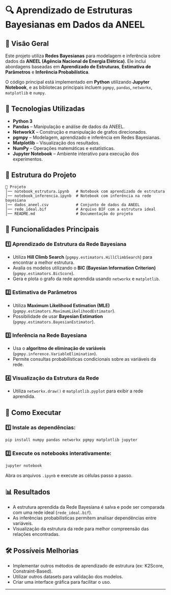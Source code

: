 # 🔍 Aprendizado de Estruturas Bayesianas em Dados da ANEEL

## 📌 Visão Geral
Este projeto utiliza **Redes Bayesianas** para modelagem e inferência sobre dados da **ANEEL (Agência Nacional de Energia Elétrica)**. Ele inclui abordagens baseadas em **Aprendizado de Estruturas**, **Estimativa de Parâmetros** e **Inferência Probabilística**.

O código principal está implementado em **Python** utilizando **Jupyter Notebook**, e as bibliotecas principais incluem `pgmpy`, `pandas`, `networkx`, `matplotlib` e `numpy`.

## 🔧 Tecnologias Utilizadas
- **Python 3**
- **Pandas** – Manipulação e análise de dados da ANEEL.
- **NetworkX** – Construção e manipulação de grafos direcionados.
- **pgmpy** – Modelagem, aprendizado e inferência em Redes Bayesianas.
- **Matplotlib** – Visualização dos resultados.
- **NumPy** – Operações matemáticas e estatísticas.
- **Jupyter Notebook** – Ambiente interativo para execução dos experimentos.

## 📂 Estrutura do Projeto
```
📁 Projeto
│── notebook_estrutura.ipynb   # Notebook com aprendizado de estrutura
│── notebook_inferencia.ipynb  # Notebook com inferência na rede bayesiana
│── dados_aneel.csv            # Conjunto de dados da ANEEL
│── rede_ideal.bif             # Arquivo BIF com a estrutura ideal
│── README.md                  # Documentação do projeto
```

## 🎯 Funcionalidades Principais
### 1️⃣ **Aprendizado de Estrutura da Rede Bayesiana**
- Utiliza **Hill Climb Search** (`pgmpy.estimators.HillClimbSearch`) para encontrar a melhor estrutura.
- Avalia os modelos utilizando o **BIC (Bayesian Information Criterion)** (`pgmpy.estimators.BicScore`).
- Gera e plota o grafo da rede aprendida usando `networkx` e `matplotlib`.

### 2️⃣ **Estimativa de Parâmetros**
- Utiliza **Maximum Likelihood Estimation (MLE)** (`pgmpy.estimators.MaximumLikelihoodEstimator`).
- Possibilidade de usar **Bayesian Estimation** (`pgmpy.estimators.BayesianEstimator`).

### 3️⃣ **Inferência na Rede Bayesiana**
- Usa o **algoritmo de eliminação de variáveis** (`pgmpy.inference.VariableElimination`).
- Permite consultas probabilísticas condicionais sobre as variáveis da rede.

### 4️⃣ **Visualização da Estrutura da Rede**
- Utiliza `networkx.draw()` e `matplotlib.pyplot` para exibir a rede aprendida.

## 🚀 Como Executar
### 1️⃣ Instale as dependências:
```bash
pip install numpy pandas networkx pgmpy matplotlib jupyter
```

### 2️⃣ Execute os notebooks interativamente:
```bash
jupyter notebook
```

Abra os arquivos `.ipynb` e execute as células passo a passo.

## 📊 Resultados
- A estrutura aprendida da Rede Bayesiana é salva e pode ser comparada com uma rede ideal (`rede_ideal.bif`).
- As inferências probabilísticas permitem analisar dependências entre variáveis.
- Visualização da estrutura da rede para melhor compreensão das relações encontradas.

## 🛠 Possíveis Melhorias
- Implementar outros métodos de aprendizado de estrutura (ex: K2Score, Constraint-Based).
- Utilizar outros datasets para validação dos modelos.
- Criar uma interface gráfica para facilitar o uso.

---



